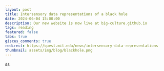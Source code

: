 ```yaml
---
layout: post
title: Intersensory data representations of a black hole
date: 2024-06-04 15:00:00
description: Our new website is now live at big-culture.github.io
tags: reading
featured: false
tabs: true
giscus_comments: true
redirect: https://quest.mit.edu/news/intersensory-data-representations-black-hole
thumbnail: assets/img/blog/blackhole.png
---
```


ss
